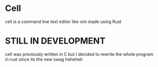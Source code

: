 # Cell
cell is a command line text editor like vim made using Rust

# STILL IN DEVELOPMENT 
cell was previously written in C but I decided to rewrite the whole program in rust since its the new swag heheheh